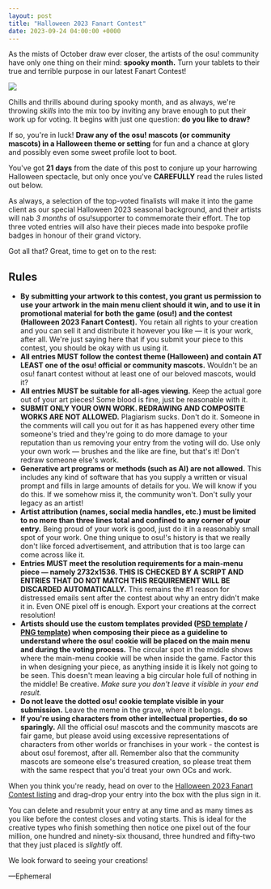 ```yaml
---
layout: post
title: "Halloween 2023 Fanart Contest"
date: 2023-09-24 04:00:00 +0000
---
```


As the mists of October draw ever closer, the artists of the osu! community have only one thing on their mind: **spooky month.** Turn your tablets to their true and terrible purpose in our latest Fanart Contest!

![](https://assets.ppy.sh/contests/186/header.jpg)

Chills and thrills abound during spooky month, and as always, we're throwing *skills* into the mix too by inviting any brave enough to put their work up for voting. It begins with just one question: **do you like to draw?**

If so, you're in luck! **Draw any of the osu! mascots (or community mascots) in a Halloween theme or setting** for fun and a chance at glory and possibly even some sweet profile loot to boot.

You've got **21 days** from the date of this post to conjure up your harrowing Halloween spectacle, but only once you've **CAREFULLY** read the rules listed out below.

As always, a selection of the top-voted finalists will make it into the game client as our special Halloween 2023 seasonal background, and their artists will nab *3 months* of osu!supporter to commemorate their effort. The top three voted entries will also have their pieces made into bespoke profile badges in honour of their grand victory.

Got all that? Great, time to get on to the rest:

## Rules

- **By submitting your artwork to this contest, you grant us permission to use your artwork in the main menu client should it win, and to use it in promotional material for both the game (osu!) and the contest (Halloween 2023 Fanart Contest).** You retain all rights to your creation and you can sell it and distribute it however you like — it is your work, after all. We're just saying here that if you submit your piece to this contest, you should be okay with us using it.
- **All entries MUST follow the contest theme (Halloween) and contain AT LEAST one of the osu! official or community mascots.** Wouldn't be an osu! fanart contest without at least one of our beloved mascots, would it?
- **All entries MUST be suitable for all-ages viewing.** Keep the actual gore out of your art pieces! Some blood is fine, just be reasonable with it.
- **SUBMIT ONLY YOUR OWN WORK. REDRAWING AND COMPOSITE WORKS ARE NOT ALLOWED.** Plagiarism sucks. Don't do it. Someone in the comments will call you out for it as has happened every other time someone's tried and they're going to do more damage to your reputation than us removing your entry from the voting will do. Use only your own work — brushes and the like are fine, but that's it! Don't redraw someone else's work.
- **Generative art programs or methods (such as AI) are not allowed.** This includes any kind of software that has you supply a written or visual prompt and fills in large amounts of details for you. We will know if you do this. If we somehow miss it, the community won't. Don't sully your legacy as an artist!
- **Artist attribution (names, social media handles, etc.) must be limited to no more than three lines total and confined to any corner of your entry.** Being proud of your work is good, just do it in a reasonably small spot of your work. One thing unique to osu!'s history is that we really don't like forced advertisement, and attribution that is too large can come across like it.
- **Entries MUST meet the resolution requirements for a main-menu piece — namely 2732x1536. THIS IS CHECKED BY A SCRIPT AND ENTRIES THAT DO NOT MATCH THIS REQUIREMENT WILL BE DISCARDED AUTOMATICALLY.** This remains the \#1 reason for distressed emails sent after the contest about why an entry didn't make it in. Even ONE pixel off is enough. Export your creations at the correct resolution!
- **Artists should use the custom templates provided ([PSD template](https://assets.ppy.sh/events/fanart/templates/osu%21%20main%20menu%202732x1536.psd?2017) / [PNG template](https://assets.ppy.sh/events/fanart/templates/osu%21%20main%20menu%202732x1536.png?2017)) when composing their piece as a guideline to understand where the osu! cookie will be placed on the main menu and during the voting process.** The circular spot in the middle shows where the main-menu cookie will be when inside the game. Factor this in when designing your piece, as anything inside it is likely not going to be seen. This doesn't mean leaving a big circular hole full of nothing in the middle! Be creative. *Make sure you don't leave it visible in your end result.*
- **Do not leave the dotted osu! cookie template visible in your submission.** Leave the meme in the grave, where it belongs.
- **If you're using characters from other intellectual properties, do so sparingly.** All the official osu! mascots and the community mascots are fair game, but please avoid using excessive representations of characters from other worlds or franchises in your work - the contest is about osu! foremost, after all. Remember also that the community mascots are someone else's treasured creation, so please treat them with the same respect that you'd treat your own OCs and work.

When you think you're ready, head on over to the [Halloween 2023 Fanart Contest listing](https://osu.ppy.sh/community/contests/186) and drag-drop your entry into the box with the plus sign in it.

You can delete and resubmit your entry at any time and as many times as you like before the contest closes and voting starts. This is ideal for the creative types who finish something then notice one pixel out of the four million, one hundred and ninety-six thousand, three hundred and fifty-two that they just placed is *slightly* off.

We look forward to seeing your creations!

—Ephemeral
